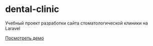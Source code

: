 # dental-clinic
Учебный проект разработки сайта стоматологической клиники на Laravel

 [Посмотреть демо](http://pavelms.beget.tech/)
